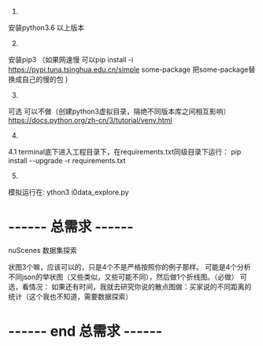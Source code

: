 1.
安装python3.6 以上版本

2. 
安装pip3 
（如果网速慢 可以pip install -i https://pypi.tuna.tsinghua.edu.cn/simple some-package  把some-package替换成自己的慢的包 )

3.
可选  可以不做（创建python3虚拟目录，隔绝不同版本库之间相互影响）
https://docs.python.org/zh-cn/3/tutorial/venv.html

4.
4.1
terminal底下进入工程目录下，在requirements.txt同级目录下运行：
pip install --upgrade -r requirements.txt

5.
模拟运行在:
ython3 i0data_explore.py





# ------ 总需求 ------

nuScenes 数据集探索

状图3个嘛，应该可以的，只是4个不是严格按照你的例子那样。
可能是4个分析不同json的举状图（又些类似，又些可能不同），然后做1个折线图。（必做）
可选，看情况：
如果还有时间，我就去研究你说的散点图做：买家说的不同距离的统计（这个我也不知道，需要数据探索）


# ------ end 总需求 ------





